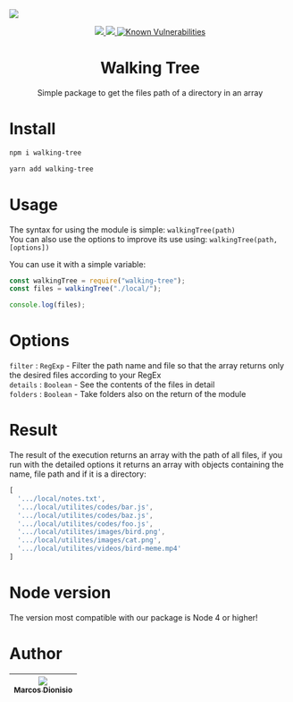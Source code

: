 <img align="center" src="https://i.imgur.com/R3xKqd2.png">

<p align="center">
  <a href="https://npm-stat.com/charts.html?package=walking-tree">
    <img src="https://img.shields.io/npm/dm/walking-tree.svg">
  </a>
  <a href="https://www.npmjs.com/package/walking-tree">
    <img src="https://badge.fury.io/js/walking-tree.svg">
  </a>
  <a href="https://snyk.io/test/github/marcos-dionisio/walking-tree">
    <img src="https://snyk.io/test/github/marcos-dionisio/walking-tree/badge.svg" alt="Known Vulnerabilities" data-canonical-src="https://snyk.io/test/github/marcos-dionisio/walking-tree" style="max-width:100%;">
  </a>
</p>

<h1 align="center">Walking Tree</h1>
<p align="center">Simple package to get the files path of a directory in an array</p>

# Install

```bash
npm i walking-tree
```
```bash
yarn add walking-tree
```

# Usage

The syntax for using the module is simple: `walkingTree(path)`\
You can also use the options to improve its use using: `walkingTree(path, [options])`

You can use it with a simple variable:
```js
const walkingTree = require("walking-tree");
const files = walkingTree("./local/");

console.log(files);
```

# Options

`filter` : `RegExp` - Filter the path name and file so that the array returns only the desired files according to your RegEx \
`details` : `Boolean` - See the contents of the files in detail \
`folders` : `Boolean` - Take folders also on the return of the module

# Result

The result of the execution returns an array with the path of all files, if you run with the detailed options it returns an array with objects containing the name, file path and if it is a directory:
```js
[
  '.../local/notes.txt',
  '.../local/utilites/codes/bar.js',
  '.../local/utilites/codes/baz.js',
  '.../local/utilites/codes/foo.js',
  '.../local/utilites/images/bird.png',
  '.../local/utilites/images/cat.png',
  '.../local/utilites/videos/bird-meme.mp4'
]
```

# Node version

The version most compatible with our package is Node 4 or higher!

# Author

| [<img src="https://avatars.githubusercontent.com/u/74318296?v=4&s=115"><br><sub>Marcos Dionisio</sub>](https://github.com/marcos-dionisio) |
| :---: |